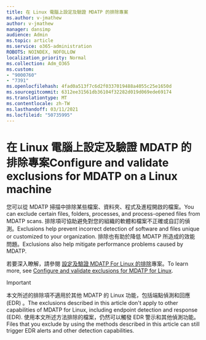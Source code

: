 ```yaml
---
title: 在 Linux 電腦上設定及驗證 MDATP 的排除專案
ms.author: v-jmathew
author: v-jmathew
manager: dansimp
audience: Admin
ms.topic: article
ms.service: o365-administration
ROBOTS: NOINDEX, NOFOLLOW
localization_priority: Normal
ms.collection: Adm_O365
ms.custom:
- "9000760"
- "7391"
ms.openlocfilehash: 4fad0a513f7c6d2f0337019488a4055c25e1650d
ms.sourcegitcommit: 6312ee31561db36104f32282d019d069ede69174
ms.translationtype: MT
ms.contentlocale: zh-TW
ms.lasthandoff: 03/11/2021
ms.locfileid: "50735995"
---
```

# <a name="configure-and-validate-exclusions-for-mdatp-on-a-linux-machine"></a><span data-ttu-id="64dda-102">在 Linux 電腦上設定及驗證 MDATP 的排除專案</span><span class="sxs-lookup"><span data-stu-id="64dda-102">Configure and validate exclusions for MDATP on a Linux machine</span></span>

<span data-ttu-id="64dda-103">您可以從 MDATP 掃描中排除某些檔案、資料夾、程式及進程開啟的檔案。</span><span class="sxs-lookup"><span data-stu-id="64dda-103">You can exclude certain files, folders, processes, and process-opened files from MDATP scans.</span></span> <span data-ttu-id="64dda-104">排除項可協助避免對您的組織的軟體和檔案不正確或自訂的偵測。</span><span class="sxs-lookup"><span data-stu-id="64dda-104">Exclusions help prevent incorrect detection of software and files unique or customized to your organization.</span></span> <span data-ttu-id="64dda-105">排除也有助於降低 MDATP 所造成的效能問題。</span><span class="sxs-lookup"><span data-stu-id="64dda-105">Exclusions also help mitigate performance problems caused by MDATP.</span></span>

<span data-ttu-id="64dda-106">若要深入瞭解，請參閱 [設定及驗證 MDATP For Linux 的排除](https://go.microsoft.com/fwlink/?linkid=2144517)專案。</span><span class="sxs-lookup"><span data-stu-id="64dda-106">To learn more, see [Configure and validate exclusions for MDATP for Linux](https://go.microsoft.com/fwlink/?linkid=2144517).</span></span>

> [!IMPORTANT]
> <span data-ttu-id="64dda-107">本文所述的排除項不適用於其他 MDATP 的 Linux 功能，包括端點偵測和回應 (EDR) 。</span><span class="sxs-lookup"><span data-stu-id="64dda-107">The exclusions described in this article don't apply to other capabilities of MDATP for Linux, including endpoint detection and response (EDR).</span></span> <span data-ttu-id="64dda-108">使用本文所述方法排除的檔案，仍然可以觸發 EDR 警示和其他偵測功能。</span><span class="sxs-lookup"><span data-stu-id="64dda-108">Files that you exclude by using the methods described in this article can still trigger EDR alerts and other detection capabilities.</span></span>
